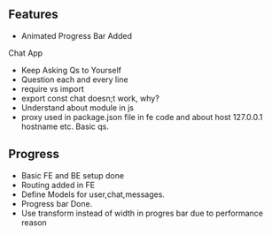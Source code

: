 ## Features
- Animated Progress Bar Added



Chat App
- Keep Asking Qs to Yourself
- Question each and every line
- require vs import
- export const chat doesn;t work, why?
- Understand about module in js
- proxy used in package.json file in fe code and about host 127.0.0.1 hostname etc. Basic qs.

## Progress
- Basic FE and BE setup done
- Routing added in FE
- Define Models for user,chat,messages.
- Progress bar Done.
- Use transform instead of width in progres bar due to performance reason